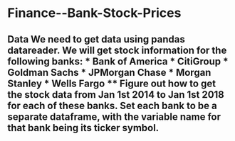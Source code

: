 # Finance--Bank-Stock-Prices
## Data  We need to get data using pandas datareader. We will get stock information for the following banks: *  Bank of America * CitiGroup * Goldman Sachs * JPMorgan Chase * Morgan Stanley * Wells Fargo  ** Figure out how to get the stock data from Jan 1st 2014 to Jan 1st 2018 for each of these banks. Set each bank to be a separate dataframe, with the variable name for that bank being its ticker symbol. 
